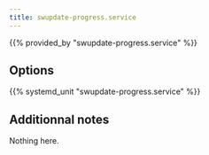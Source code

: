 ```yaml
---
title: swupdate-progress.service
---
```


{{% provided_by "swupdate-progress.service" %}}

## Options

{{% systemd_unit "swupdate-progress.service" %}}

## Additionnal notes

Nothing here.